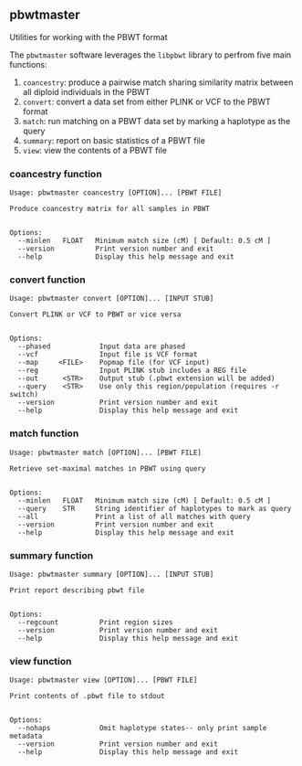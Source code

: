 ## pbwtmaster

Utilities for working with the PBWT format

The `pbwtmaster` software leverages the `libpbwt` library to perfrom five main functions:

1. `coancestry`: produce a pairwise match sharing similarity matrix between all diploid individuals in the PBWT
2. `convert`: convert a data set from either PLINK or VCF to the PBWT format
4. `match`: run matching on a PBWT data set by marking a haplotype as the query
3. `summary`: report on basic statistics of a PBWT file
5. `view`: view the contents of a PBWT file

### coancestry function

```
Usage: pbwtmaster coancestry [OPTION]... [PBWT FILE]

Produce coancestry matrix for all samples in PBWT


Options:
  --minlen   FLOAT   Minimum match size (cM) [ Default: 0.5 cM ]
  --version          Print version number and exit
  --help             Display this help message and exit
```

### convert function

```
Usage: pbwtmaster convert [OPTION]... [INPUT STUB]

Convert PLINK or VCF to PBWT or vice versa


Options:
  --phased            Input data are phased
  --vcf               Input file is VCF format
  --map     <FILE>    Popmap file (for VCF input)
  --reg               Input PLINK stub includes a REG file
  --out      <STR>    Output stub (.pbwt extension will be added)
  --query    <STR>    Use only this region/population (requires -r switch)
  --version           Print version number and exit
  --help              Display this help message and exit
```

### match function
```
Usage: pbwtmaster match [OPTION]... [PBWT FILE]

Retrieve set-maximal matches in PBWT using query


Options:
  --minlen   FLOAT   Minimum match size (cM) [ Default: 0.5 cM ]
  --query    STR     String identifier of haplotypes to mark as query
  --all              Print a list of all matches with query
  --version          Print version number and exit
  --help             Display this help message and exit
```

### summary function
```
Usage: pbwtmaster summary [OPTION]... [INPUT STUB]

Print report describing pbwt file


Options:
  --regcount          Print region sizes
  --version           Print version number and exit
  --help              Display this help message and exit
```

### view function

```
Usage: pbwtmaster view [OPTION]... [PBWT FILE]

Print contents of .pbwt file to stdout


Options:
  --nohaps            Omit haplotype states-- only print sample metadata
  --version           Print version number and exit
  --help              Display this help message and exit
  ```
  
